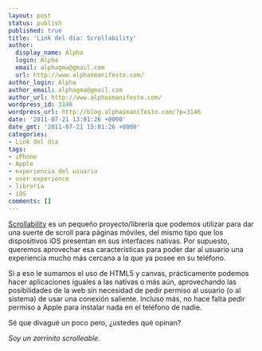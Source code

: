 ```yaml
---
layout: post
status: publish
published: true
title: 'Link del día: Scrollability'
author:
  display_name: Alpha
  login: Alpha
  email: alphagma@gmail.com
  url: http://www.alphasmanifesto.com/
author_login: Alpha
author_email: alphagma@gmail.com
author_url: http://www.alphasmanifesto.com/
wordpress_id: 3146
wordpress_url: http://blog.alphasmanifesto.com/?p=3146
date: '2011-07-21 13:01:26 +0000'
date_gmt: '2011-07-21 15:01:26 +0000'
categories:
- Link del día
tags:
- iPhone
- Apple
- experiencia del usuario
- user experience
- librería
- iOS
comments: []
---
```


[Scrollability](http://joehewitt.github.com/scrollability/) es un pequeño proyecto/librería que podemos utilizar para dar una suerte de scroll para páginas móviles, del mismo tipo que los dispositivos iOS presentan en sus interfaces nativas. Por supuesto, queremos aprovechar esa características para poder dar al usuario una experiencia mucho más cercana a la que ya posee en su teléfono.

Si a eso le sumamos el uso de HTML5 y canvas, prácticamente podemos hacer aplicaciones iguales a las nativas o más aún, aprovechando las posibilidades de la web sin necesidad de pedir permiso al usuario (o al sistema) de usar una conexión saliente. Incluso más, no hace falta pedir permiso a Apple para instalar nada en el teléfono de nadie.

Sé que divagué un poco pero,  ¿ustedes qué opinan?

_Soy un zorrinito scrolleable._
